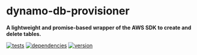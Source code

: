 # dynamo-db-provisioner

**A lightweight and promise-based wrapper of the AWS SDK to create and delete tables.**

[![tests](https://img.shields.io/travis/chrisguttandin/dynamo-db-provisioner/master.svg?style=flat-square)](https://travis-ci.org/chrisguttandin/dynamo-db-provisioner)
[![dependencies](https://img.shields.io/david/chrisguttandin/dynamo-db-provisioner.svg?style=flat-square)](https://www.npmjs.com/package/dynamo-db-provisioner)
[![version](https://img.shields.io/npm/v/dynamo-db-provisioner.svg?style=flat-square)](https://www.npmjs.com/package/dynamo-db-provisioner)
